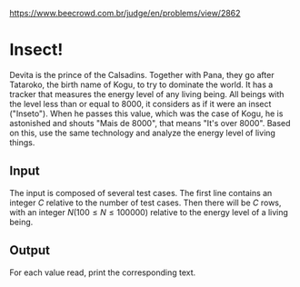 https://www.beecrowd.com.br/judge/en/problems/view/2862

# Insect!

Devita is the prince of the Calsadins. Together with Pana, they go after
Tataroko, the birth name of Kogu, to try to dominate the world. It has a
tracker that measures the energy level of any living being. All beings with
the level less than or equal to 8000, it considers as if it were an insect
("Inseto"). When he passes this value, which was the case of Kogu, he is
astonished and shouts "Mais de 8000", that means "It's over 8000". Based on
this, use the same technology and analyze the energy level of living things.

## Input

The input is composed of several test cases. The first line contains an
integer $C$ relative to the number of test cases. Then there will be $C$ rows,
with an integer $N (100 \leq N \leq 100000)$ relative to the energy level of
a living being.

## Output

For each value read, print the corresponding text.

